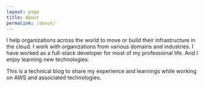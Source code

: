 ```yaml
---
layout: page
title: About
permalink: /about/
---
```


I help organizations across the world to move or build their infrastructure in the cloud. I work with organizations from various domains and industries. I have worked as a full-stack developer for most of my professional life. And I enjoy learning new technologies.

This is a technical blog to share my experience and learnings while working on AWS and associated technologies.
